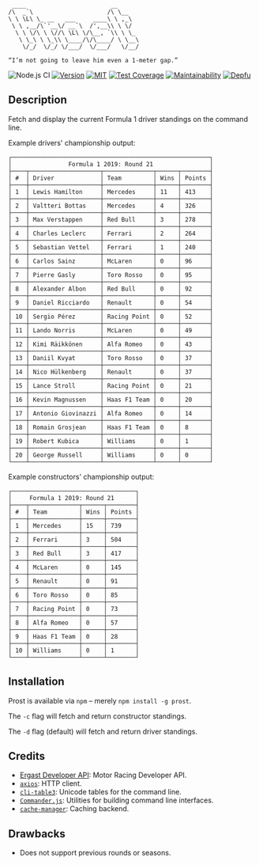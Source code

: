 ```
 ____                        __
/\  _`\                     /\ \__
\ \ \L\ \_ __   ___     ____\ \ ,_\
 \ \ ,__/\`'__\/ __`\  /',__\\ \ \/
  \ \ \/\ \ \//\ \L\ \/\__, `\\ \ \_
   \ \_\ \ \_\\ \____/\/\____/ \ \__\
    \/_/  \/_/ \/___/  \/___/   \/__/

“I’m not going to leave him even a 1-meter gap.”
```

![Node.js CI](https://github.com/jameswillock/prost/workflows/Test/badge.svg) [![Version](https://img.shields.io/npm/v/prost.svg)](https://www.npmjs.com/package/prost) [![MIT](https://img.shields.io/github/license/jameswillock/prost.svg)](https://github.com/jameswillock/prost/blob/master/LICENSE) [![Test Coverage](https://img.shields.io/codeclimate/coverage/jameswillock/prost.svg)](https://codeclimate.com/github/jameswillock/prost/test_coverage) [![Maintainability](https://img.shields.io/codeclimate/maintainability-percentage/jameswillock/prost.svg)](https://codeclimate.com/github/jameswillock/prost/maintainability) [![Depfu](https://badges.depfu.com/badges/b497d8be1cc358217997d2a3624ba0ae/overview.svg)](https://depfu.com/github/jameswillock/prost?project_id=7502)
## Description
Fetch and display the current Formula 1 driver standings on the command line.

Example drivers' championship output:

```
┌────────────────────────────────────────────────────────┐
│                Formula 1 2019: Round 21                │
├────┬────────────────────┬──────────────┬──────┬────────┤
│ #  │ Driver             │ Team         │ Wins │ Points │
├────┼────────────────────┼──────────────┼──────┼────────┤
│ 1  │ Lewis Hamilton     │ Mercedes     │ 11   │ 413    │
├────┼────────────────────┼──────────────┼──────┼────────┤
│ 2  │ Valtteri Bottas    │ Mercedes     │ 4    │ 326    │
├────┼────────────────────┼──────────────┼──────┼────────┤
│ 3  │ Max Verstappen     │ Red Bull     │ 3    │ 278    │
├────┼────────────────────┼──────────────┼──────┼────────┤
│ 4  │ Charles Leclerc    │ Ferrari      │ 2    │ 264    │
├────┼────────────────────┼──────────────┼──────┼────────┤
│ 5  │ Sebastian Vettel   │ Ferrari      │ 1    │ 240    │
├────┼────────────────────┼──────────────┼──────┼────────┤
│ 6  │ Carlos Sainz       │ McLaren      │ 0    │ 96     │
├────┼────────────────────┼──────────────┼──────┼────────┤
│ 7  │ Pierre Gasly       │ Toro Rosso   │ 0    │ 95     │
├────┼────────────────────┼──────────────┼──────┼────────┤
│ 8  │ Alexander Albon    │ Red Bull     │ 0    │ 92     │
├────┼────────────────────┼──────────────┼──────┼────────┤
│ 9  │ Daniel Ricciardo   │ Renault      │ 0    │ 54     │
├────┼────────────────────┼──────────────┼──────┼────────┤
│ 10 │ Sergio Pérez       │ Racing Point │ 0    │ 52     │
├────┼────────────────────┼──────────────┼──────┼────────┤
│ 11 │ Lando Norris       │ McLaren      │ 0    │ 49     │
├────┼────────────────────┼──────────────┼──────┼────────┤
│ 12 │ Kimi Räikkönen     │ Alfa Romeo   │ 0    │ 43     │
├────┼────────────────────┼──────────────┼──────┼────────┤
│ 13 │ Daniil Kvyat       │ Toro Rosso   │ 0    │ 37     │
├────┼────────────────────┼──────────────┼──────┼────────┤
│ 14 │ Nico Hülkenberg    │ Renault      │ 0    │ 37     │
├────┼────────────────────┼──────────────┼──────┼────────┤
│ 15 │ Lance Stroll       │ Racing Point │ 0    │ 21     │
├────┼────────────────────┼──────────────┼──────┼────────┤
│ 16 │ Kevin Magnussen    │ Haas F1 Team │ 0    │ 20     │
├────┼────────────────────┼──────────────┼──────┼────────┤
│ 17 │ Antonio Giovinazzi │ Alfa Romeo   │ 0    │ 14     │
├────┼────────────────────┼──────────────┼──────┼────────┤
│ 18 │ Romain Grosjean    │ Haas F1 Team │ 0    │ 8      │
├────┼────────────────────┼──────────────┼──────┼────────┤
│ 19 │ Robert Kubica      │ Williams     │ 0    │ 1      │
├────┼────────────────────┼──────────────┼──────┼────────┤
│ 20 │ George Russell     │ Williams     │ 0    │ 0      │
└────┴────────────────────┴──────────────┴──────┴────────┘
```

Example constructors' championship output:

```
┌───────────────────────────────────┐
│     Formula 1 2019: Round 21      │
├────┬──────────────┬──────┬────────┤
│ #  │ Team         │ Wins │ Points │
├────┼──────────────┼──────┼────────┤
│ 1  │ Mercedes     │ 15   │ 739    │
├────┼──────────────┼──────┼────────┤
│ 2  │ Ferrari      │ 3    │ 504    │
├────┼──────────────┼──────┼────────┤
│ 3  │ Red Bull     │ 3    │ 417    │
├────┼──────────────┼──────┼────────┤
│ 4  │ McLaren      │ 0    │ 145    │
├────┼──────────────┼──────┼────────┤
│ 5  │ Renault      │ 0    │ 91     │
├────┼──────────────┼──────┼────────┤
│ 6  │ Toro Rosso   │ 0    │ 85     │
├────┼──────────────┼──────┼────────┤
│ 7  │ Racing Point │ 0    │ 73     │
├────┼──────────────┼──────┼────────┤
│ 8  │ Alfa Romeo   │ 0    │ 57     │
├────┼──────────────┼──────┼────────┤
│ 9  │ Haas F1 Team │ 0    │ 28     │
├────┼──────────────┼──────┼────────┤
│ 10 │ Williams     │ 0    │ 1      │
└────┴──────────────┴──────┴────────┘
```

## Installation
Prost is available via `npm` – merely `npm install -g prost`.

The `-c` flag will fetch and return constructor standings.

The `-d` flag (default) will fetch and return driver standings.

## Credits
- [Ergast Developer API](https://ergast.com/mrd/): Motor Racing Developer API.
- [`axios`](https://github.com/axios/axios): HTTP client.
- [`cli-table3`](https://github.com/cli-table/cli-table3): Unicode tables for the command line.
- [`Commander.js`](https://github.com/tj/commander.js): Utilities for building command line interfaces.
- [`cache-manager`](https://github.com/BryanDonovan/node-cache-manager): Caching backend.

## Drawbacks
- Does not support previous rounds or seasons.
